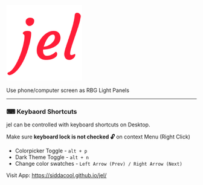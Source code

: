<img src="https://raw.githubusercontent.com/siddacool/jel/master/jel.png" data-canonical-src="https://raw.githubusercontent.com/siddacool/jel/master/jel.png" width="200" height="200" alt="jel"/>

Use phone/computer screen as RBG Light Panels

---

### ⌨ Keybaord Shortcuts
jel can be controlled with keyboard shortcuts on Desktop.

Make sure **keyboard lock is not checked 🔓** on context Menu (Right Click)

* Colorpicker Toggle  - `alt + p`
* Dark Theme Toggle - `alt + n`
* Change color swatches - `Left Arrow (Prev) / Right Arrow (Next)`


Visit App:
https://siddacool.github.io/jel/
